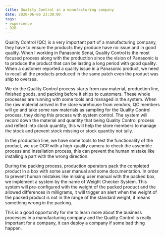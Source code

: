 ```yaml
---
title: Quality Control in a manufacturing company
date: 2020-06-06 23:30:00
tags: 
- experience
- B2B
---
```


Quality Control (QC) is a very important part of a manufacturing company, they have to ensure the products they produce have no issue and in good quality. When I working in Panasonic Senai, Quality Control is the most focused process along with the production since the vision of Panasonic is to produce the product that can be lasting a long period with good quality. When a customer reported a quality issue in a Panasonic product, we need to recall all the products produced in the same patch even the product was ship to oversea.

We do the Quality Control process starts from raw material, production line, finished goods, and packing before it ships to customers. These whole processes are running with some tools and managed in the system. When the raw material arrived in the store warehouse from vendors, QC members will go and take some raw materials as sampling for the Quality Control process, they doing this process with system control. The system will record down the material and quantity that being Quality Control process and reflect into stock quantity, this will help the store members to manage the stock and prevent stock missing or stock quantity not tally. 

In the production line, we have some tools to test the functionality of the product, we use OCR with a high-quality camera to check the assemble process and installation process, this can prevent the human mistake like installing a part with the wrong direction. 

During the packing process, production operators pack the completed product in a box with some user manual and some documentation. In order to prevent human mistakes like missing user manual with the packed box, we implement a system by the name of Weight Checker System. This system will pre-configured with the weight of the packed product and the allowed differences in milligrams, it will trigger an alert when the weight of the packed product is not in the range of the standard weight, it means something wrong in the packing.

This is a good opportunity for me to learn more about the business processes in a manufacturing company and the Quality Control is really important for a company, it can deploy a company if some bad thing happen.